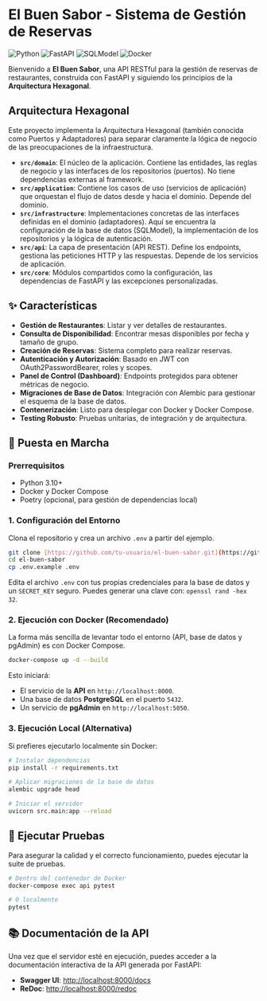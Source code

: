 # El Buen Sabor - Sistema de Gestión de Reservas

![Python](https://img.shields.io/badge/Python-3.11-3776AB?style=for-the-badge&logo=python)
![FastAPI](https://img.shields.io/badge/FastAPI-0.111.0-009688?style=for-the-badge&logo=fastapi)
![SQLModel](https://img.shields.io/badge/SQLModel-0.0.18-48A09A?style=for-the-badge&logo=python)
![Docker](https://img.shields.io/badge/Docker-25.0-2496ED?style=for-the-badge&logo=docker)

Bienvenido a **El Buen Sabor**, una API RESTful para la gestión de reservas de restaurantes, construida con FastAPI y siguiendo los principios de la **Arquitectura Hexagonal**.

##  Arquitectura Hexagonal

Este proyecto implementa la Arquitectura Hexagonal (también conocida como Puertos y Adaptadores) para separar claramente la lógica de negocio de las preocupaciones de la infraestructura.

* **`src/domain`**: El núcleo de la aplicación. Contiene las entidades, las reglas de negocio y las interfaces de los repositorios (puertos). No tiene dependencias externas al framework.
* **`src/application`**: Contiene los casos de uso (servicios de aplicación) que orquestan el flujo de datos desde y hacia el dominio. Depende del dominio.
* **`src/infrastructure`**: Implementaciones concretas de las interfaces definidas en el dominio (adaptadores). Aquí se encuentra la configuración de la base de datos (SQLModel), la implementación de los repositorios y la lógica de autenticación.
* **`src/api`**: La capa de presentación (API REST). Define los endpoints, gestiona las peticiones HTTP y las respuestas. Depende de los servicios de aplicación.
* **`src/core`**: Módulos compartidos como la configuración, las dependencias de FastAPI y las excepciones personalizadas.

## ✨ Características

* **Gestión de Restaurantes**: Listar y ver detalles de restaurantes.
* **Consulta de Disponibilidad**: Encontrar mesas disponibles por fecha y tamaño de grupo.
* **Creación de Reservas**: Sistema completo para realizar reservas.
* **Autenticación y Autorización**: Basado en JWT con OAuth2PasswordBearer, roles y scopes.
* **Panel de Control (Dashboard)**: Endpoints protegidos para obtener métricas de negocio.
* **Migraciones de Base de Datos**: Integración con Alembic para gestionar el esquema de la base de datos.
* **Contenerización**: Listo para desplegar con Docker y Docker Compose.
* **Testing Robusto**: Pruebas unitarias, de integración y de arquitectura.

## 🚀 Puesta en Marcha

### Prerrequisitos

* Python 3.10+
* Docker y Docker Compose
* Poetry (opcional, para gestión de dependencias local)

### 1. Configuración del Entorno

Clona el repositorio y crea un archivo `.env` a partir del ejemplo.

```bash
git clone [https://github.com/tu-usuario/el-buen-sabor.git](https://github.com/tu-usuario/el-buen-sabor.git)
cd el-buen-sabor
cp .env.example .env
```

Edita el archivo `.env` con tus propias credenciales para la base de datos y un `SECRET_KEY` seguro. Puedes generar una clave con: `openssl rand -hex 32`.

### 2. Ejecución con Docker (Recomendado)

La forma más sencilla de levantar todo el entorno (API, base de datos y pgAdmin) es con Docker Compose.

```bash
docker-compose up -d --build
```

Esto iniciará:
* El servicio de la **API** en `http://localhost:8000`.
* Una base de datos **PostgreSQL** en el puerto `5432`.
* Un servicio de **pgAdmin** en `http://localhost:5050`.

### 3. Ejecución Local (Alternativa)

Si prefieres ejecutarlo localmente sin Docker:

```bash
# Instalar dependencias
pip install -r requirements.txt

# Aplicar migraciones de la base de datos
alembic upgrade head

# Iniciar el servidor
uvicorn src.main:app --reload
```

## 🧪 Ejecutar Pruebas

Para asegurar la calidad y el correcto funcionamiento, puedes ejecutar la suite de pruebas.

```bash
# Dentro del contenedor de Docker
docker-compose exec api pytest

# O localmente
pytest
```

## 📚 Documentación de la API

Una vez que el servidor esté en ejecución, puedes acceder a la documentación interactiva de la API generada por FastAPI:

* **Swagger UI**: [http://localhost:8000/docs](http://localhost:8000/docs)
* **ReDoc**: [http://localhost:8000/redoc](http://localhost:8000/redoc)
